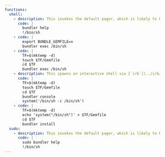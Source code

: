 ```yaml
---
functions:
  shell:
    - description: This invokes the default pager, which is likely to be  [`less`](../less/index.html), other functions may apply.
      code: |
        bundler help
        !/bin/sh
    - code: |
        export BUNDLE_GEMFILE=x
        bundler exec /bin/sh
    - code: |
        TF=$(mktemp -d)
        touch $TF/Gemfile
        cd $TF
        bundler exec /bin/sh
    - description: This spawns an interactive shell via [`irb`](../irb/index.html).
      code: |
        TF=$(mktemp -d)
        touch $TF/Gemfile
        cd $TF
        bundler console
        system('/bin/sh -c /bin/sh')
    - code: |
        TF=$(mktemp -d)
        echo 'system("/bin/sh")' > $TF/Gemfile
        cd $TF
        bundler install
  sudo:
    - description: This invokes the default pager, which is likely to be  [`less`](../less/index.html), other functions may apply.
      code: |
        sudo bundler help
        !/bin/sh
---
```

